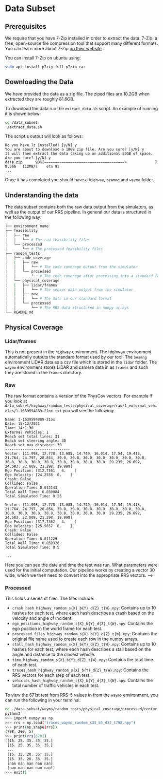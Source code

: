 # Data Subset

## Prerequisites

We require that you have 7-Zip installed in order to extract the data. 7-Zip, a free, open-source file compression tool that support many different formats. You can learn more about 7-Zip [on their website](https://www.7-zip.org/).

You can install 7-Zip on ubuntu using:
```bash
sudo apt install p7zip-full p7zip-rar
```

## Downloading the Data

We have provided the data as a zip file. The ziped files are 10.2GB when extracted they are roughly 81.6GB.

To download the data run the `extract_data.sh` script. An example of running it is shown below:

```bash
cd /data_subset
./extract_data.sh
```

The script's output will look as follows:
```
Do you have 7z Installed? [y/N] y
You are about to download a 10GB zip file. Are you sure? [y/N] y
It will then extract the data taking up an additional 80GB of space. Are you sure? [y/N] y
data.zip      90%[=====================================>             ]   8.56G   112MB/s    eta 9s
...
```

Once it has completed you should have a `highway`, `beamng` and `waymo` folder.


## Understanding the data

The data subset contains both the raw data output from the simulators, as well as the output of our RRS pipeline. In general our data is structured in the following way:


```bash
├── environment name
├── feasibility
│   ├── raw
│   │   └── # The raw feasibility files
│   └── processed
│       └── # The processed feasibility files
├── random_tests
│   ├── code_coverage
│   |   ├── raw
│   │   │   └── # The code coverage output from the simulator
│   │   └── processed
│   │       └── # The code coverage after processing into a standard format by our tool
│   └── physical_coverage
│   |   ├── lidar/frames
│   │   │   └── # The sensor data output from the simulator
│   |   ├── raw
│   │   │   └── # The data in our standard format
│   │   └── processed
│   │       └── # The RRS data structured in numpy arrays
└── README.md
```

## Physical Coverage

### Lidar/frames

This is not present in the `highway` environment. The highway environment automatically outputs the standard format used by our tool. The `beamng` environment LiDAR data as a csv file which is stored in the `lidar` folder. The `waymo` environment stores LiDAR and camera data in as `frames` and such they are stored in the `frames` directory.

### Raw

The raw format contains a version of the PhysCov vectors. For example if you look at `data_subset/highway/random_tests/physical_coverage/raw/1_external_vehicles/1-1639594889-21ox.txt` you will see the following:

```
Name: 1-1639594889-21ox
Date: 15/12/2021
Time: 14:1:30
External Vehicles: 1
Reach set total lines: 31
Reach set steering angle: 30
Reach set max distance: 30
------------------------------
Vector: [11.998, 12.778, 13.685, 14.749, 16.014, 17.54, 19.413, 21.764, 24.797, 28.854, 30.0, 30.0, 30.0, 30.0, 30.0, 30.0, 30.0, 30.0, 30.0, 30.0, 30.0, 30.0, 30.0, 30.0, 30.0, 29.235, 26.692, 24.583, 22.809, 21.298, 19.998]
Ego Position: [312.7561   4.    ]
Ego Velocity: [24.2558  0.    ]
Crash: False
Collided: False
Operation Time: 0.012143
Total Wall Time: 0.030084
Total Simulated Time: 0.25

Vector: [11.998, 12.778, 13.685, 14.749, 16.014, 17.54, 19.413, 21.764, 24.797, 28.854, 30.0, 30.0, 30.0, 30.0, 30.0, 30.0, 30.0, 30.0, 30.0, 30.0, 30.0, 30.0, 30.0, 30.0, 30.0, 29.235, 26.692, 24.583, 22.809, 21.298, 19.998]
Ego Position: [317.7302   4.    ]
Ego Velocity: [25.9657  0.    ]
Crash: False
Collided: False
Operation Time: 0.011229
Total Wall Time: 0.059326
Total Simulated Time: 0.5

...
```

Here you can see the date and time the test was run. What parameters were used for the initial computation. Our pipeline works by creating a vector 30 wide, which we then need to convert into the appropriate RRS vectors. -->

### Processed

This holds a series of files. The files include:
* `crash_hash_highway_random_s{X}_b{Y}_d{Z}_t{W}.npy`: Contains up to 10 hashes for each test, where each hash describes a crash based on the velocity and angle of incident.
* `ego_positions_highway_random_s{X}_b{Y}_d{Z}_t{W}.npy`: Contains the ego position in the world frame for each test.
* `processed_files_highway_random_s{X}_b{Y}_d{Z}_t{W}.npy`: Contains the original file name used to create each row in the numpy arrays.
* `stall_hash_highway_random_s{X}_b{Y}_d{Z}_t{W}.npy`: Contains up to 10 hashes for each test, where each hash describes a stall based on the angle and distance to the closest vehicle.
* `time_highway_random_s{X}_b{Y}_d{Z}_t{W}.npy`: Contains the total time of each test.
* `traces_hash_highway_random_s{X}_b{Y}_d{Z}_t{W}.npy`: Contains the RRS vectors for each step of each test.
* `vehicles_hash_highway_random_s{X}_b{Y}_d{Z}_t{W}.npy`: Contains the total number of traffic vehicles in each test.

To view the 671st test from RRS-5 values in from the `waymo` environment, you can run the following in your terminal:

```bash
cd ./data_subset/waymo/random_tests/physical_coverage/processed/center_full/798
python3
>>> import numpy as np
>>> rrs = np.load("traces_waymo_random_s33_b5_d35_t798.npy")
>>> print(np.shape(rrs))
(798, 200, 5)
>>> print(rrs[670])
[[15. 25. 35. 35. 35.]
 [15. 25. 35. 35. 35.]
 ...
 [15. 35. 20. 35. 35.]
 [15. 35. 20. 35. 35.]
 [nan nan nan nan nan]
 [nan nan nan nan nan]]
>>> exit()
```